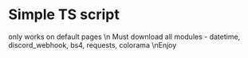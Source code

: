 # Simple TS script
only works on default pages
\n Must download all modules - datetime, discord_webhook, bs4, requests, colorama
\nEnjoy

